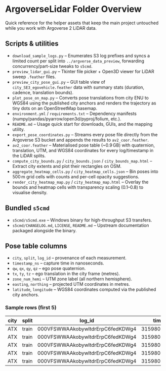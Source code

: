 # ArgoverseLidar Folder Overview

Quick reference for the helper assets that keep the main project untouched while you work with Argoverse 2 LiDAR data.

## Scripts & utilities
- `download_sample_logs.py` – Enumerates S3 log prefixes and syncs a limited count per split into `../argverse_data_preview`, forwarding concurrency/part-size tweaks to `s5cmd`.
- `preview_lidar_gui.py` – Tkinter file picker + Open3D viewer for LiDAR sweep `.feather` files.
- `preview_city_pose_gui.py` – GUI table view of `city_SE3_egovehicle.feather` data with summary stats (duration, cadence, translation bounds).
- `plot_pose_on_map.py` – Converts pose translations from city ENU to WGS84 using the published city anchors and renders the trajectory as tiny dots on an OpenStreetMap basemap.
- `environment.yml` / `requirements.txt` – Dependency manifests (numpy/pandas/pyarrow/open3d/pyproj/folium, etc.).
- `README.md` – Usage quick start for downloads, GUIs, and the mapping utility.
- `export_pose_coordinates.py` – Streams every pose file directly from the Argoverse S3 bucket and appends the results to `av2_coor.feather`.
- `av2_coor.feather` – Materialised pose table (~0.9 GB) with quaternion, translation, UTM, and WGS84 coordinates for every log/timestamp in the LiDAR splits.
- `compute_city_bounds.py` / `city_bounds.json` / `city_bounds_map.html` – Extract city extents and plot their rectangles on OSM.
- `aggregate_heatmap_cells.py` / `city_heatmap_cells.json` – Bin poses into 500 m grid cells with counts and per-cell opacity suggestions.
- `render_city_heatmap_map.py` / `city_heatmap_map.html` – Overlay the bounds and heatmap cells with transparency scaling (0.1–0.8) to visualise density.

## Bundled `s5cmd`
- `s5cmd/s5cmd.exe` – Windows binary for high-throughput S3 transfers.
- `s5cmd/CHANGELOG.md`, `LICENSE`, `README.md` – Upstream documentation packaged alongside the binary.

## Pose table columns
- `city`, `split`, `log_id` – provenance of each measurement.
- `timestamp_ns` – capture time in nanoseconds.
- `qw`, `qx`, `qy`, `qz` – ego pose quaternion.
- `tx`, `ty`, `tz` – ego translation in the city frame (metres).
- `zone_num_hemi` – UTM zone label (all northern hemisphere).
- `easting`, `northing` – projected UTM coordinates in metres.
- `latitude`, `longitude` – WGS84 coordinates computed via the published city anchors.

### Sample rows (first 5)
| city | split | log_id | timestamp_ns | qw | qx | qy | qz | tx | ty | tz | zone_num_hemi | easting | northing | latitude | longitude |
| - | - | - | - | - | - | - | - | - | - | - | - | - | - | - | - |
| ATX | train | 000VFSWWAAkobywItdrErpC6fedKDWg4 | 315980321560119000 | -0.108155 | 0.001635 | -0.006183 | -0.994113 | 599.537892 | -2959.546793 | -2.974099 | 14N | 621749.565372 | 3346930.452772 | 30.247881 | -97.734556 |
| ATX | train | 000VFSWWAAkobywItdrErpC6fedKDWg4 | 315980321659651000 | -0.108047 | 0.001117 | -0.004756 | -0.994134 | 598.731013 | -2959.370230 | -2.993882 | 14N | 621748.758493 | 3346930.629335 | 30.247883 | -97.734565 |
| ATX | train | 000VFSWWAAkobywItdrErpC6fedKDWg4 | 315980321759848000 | -0.108156 | 0.000556 | -0.004991 | -0.994121 | 597.926754 | -2959.195747 | -3.002643 | 14N | 621747.954235 | 3346930.803818 | 30.247884 | -97.734573 |
| ATX | train | 000VFSWWAAkobywItdrErpC6fedKDWg4 | 315980321860044000 | -0.107996 | 0.000077 | -0.004928 | -0.994139 | 597.106269 | -2959.014908 | -3.013438 | 14N | 621747.133749 | 3346930.984657 | 30.247886 | -97.734581 |
| ATX | train | 000VFSWWAAkobywItdrErpC6fedKDWg4 | 315980321960240000 | -0.107731 | -0.000679 | -0.006384 | -0.994159 | 596.283263 | -2958.833294 | -3.021527 | 14N | 621746.310743 | 3346931.166271 | 30.247888 | -97.734590 |
